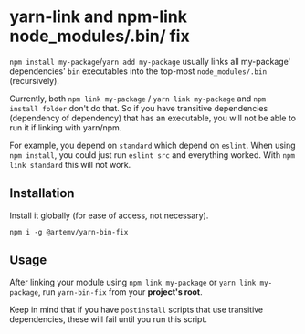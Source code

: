 # yarn-link and npm-link node_modules/.bin/ fix

`npm install my-package`/`yarn add my-package` usually links all my-package' dependencies' `bin` executables into the 
top-most `node_modules/.bin` (recursively). 

Currently, both `npm link my-package` / `yarn link my-package` and `npm install folder` don't do that. So if you have 
transitive dependencies (dependency of dependency) that has an executable, you will not be able to run it if linking 
with yarn/npm.

For example, you depend on `standard` which depend on `eslint`. When using `npm install`, you could just run 
`eslint src` and everything worked. With `npm link standard` this will not work.

## Installation
Install it globally (for ease of access, not necessary).

`npm i -g @artemv/yarn-bin-fix`

## Usage
After linking your module using `npm link my-package` or `yarn link my-package`, run `yarn-bin-fix` from your 
**project's root**.

Keep in mind that if you have `postinstall` scripts that use transitive dependencies, these will fail until you run 
this script.
